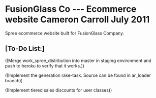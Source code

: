 FusionGlass Co --- Ecommerce website
Cameron Carroll
July 2011
=====================================

Spree ecommerce website built for FusionGlass Company.

[To-Do List:]
---------------------
((Merge work_spree_distribution into master in staging environment and push to heroku to verify that it works.))

((Implement the generation rake-task. Source can be found in ar_loader branch))

((Implement tiered sales discounts for user classes))
